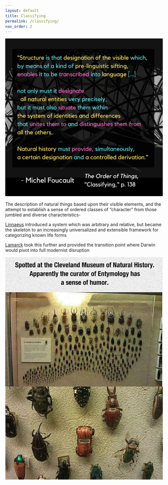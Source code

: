 ```yaml
---
layout: default
title: Classifying
permalink: /classifying/
nav_order: 2
---
```


![Classifying](../graphics/toot_classifying_graphic.png)

The description of natural things based upon their visible elements, and the attempt to establish a sense of ordered classes of “character” from those jumbled and diverse characteristics- 

[Linnaeus](https://en.wikipedia.org/wiki/Systema_Naturae) introduced a system which was arbitrary and relative, but became the skeleton to an increasingly universalized and extensible framework for categorizing known life forms 

[Lamarck](http://knarf.english.upenn.edu/People/lamarck.html#:~:text=Lamarck%2C%20studying%20Linnaeus's%20system,largely%20the%20work%20of%20Lamarck) took this further and provided the transition point where Darwin would pivot into full modernist disruption

![option 2](../memes/naturalhistorytaxonomymeme.jpg)
